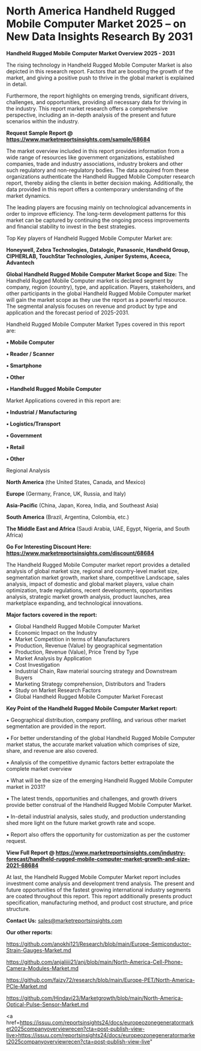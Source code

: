 # North America Handheld Rugged Mobile Computer Market 2025 – on New Data Insights Research By 2031

<Strong> Handheld Rugged Mobile Computer Market Overview 2025 - 2031</strong>

The rising technology in Handheld Rugged Mobile Computer Market is also depicted in this research report. Factors that are boosting the growth of the market, and giving a positive push to thrive in the global market is explained in detail.

Furthermore, the report highlights on emerging trends, significant drivers, challenges, and opportunities, providing all necessary data for thriving in the industry. This report market research offers a comprehensive perspective, including an in-depth analysis of the present and future scenarios within the industry.

<strong>Request Sample Report @ <a href=https://www.marketreportsinsights.com/sample/68684>https://www.marketreportsinsights.com/sample/68684</a></strong>

The market overview included in this report provides information from a wide range of resources like government organizations, established companies, trade and industry associations, industry brokers and other such regulatory and non-regulatory bodies. The data acquired from these organizations authenticate the Handheld Rugged Mobile Computer research report, thereby aiding the clients in better decision making. Additionally, the data provided in this report offers a contemporary understanding of the market dynamics.

The leading players are focusing mainly on technological advancements in order to improve efficiency. The long-term development patterns for this market can be captured by continuing the ongoing process improvements and financial stability to invest in the best strategies.

Top Key players of Handheld Rugged Mobile Computer Market are:

<strong>Honeywell, Zebra Technologies, Datalogic, Panasonic, Handheld Group, CIPHERLAB, TouchStar Technologies, Juniper Systems, Aceeca, Advantech</strong>

<strong><b>Global Handheld Rugged Mobile Computer Market Scope and Size:</b></strong>
The Handheld Rugged Mobile Computer market is declared segment by company, region (country), type, and application. Players, stakeholders, and other participants in the global Handheld Rugged Mobile Computer market will gain the market scope as they use the report as a powerful resource. The segmental analysis focuses on revenue and product by type and application and the forecast period of 2025-2031.

Handheld Rugged Mobile Computer Market Types covered in this report are:

<strong>• Mobile Computer

• Reader / Scanner

• Smartphone

• Other

• Handheld Rugged Mobile Computer</strong>

Market Applications covered in this report are:

<strong>• Industrial / Manufacturing

• Logistics/Transport

• Government

• Retail

• Other</strong> 

Regional Analysis

<strong>North America</strong> (the United States, Canada, and Mexico)

<strong>Europe</strong> (Germany, France, UK, Russia, and Italy)

<strong>Asia-Pacific</strong> (China, Japan, Korea, India, and Southeast Asia)

<strong>South America</strong> (Brazil, Argentina, Colombia, etc.)

<strong>The Middle East and Africa</strong> (Saudi Arabia, UAE, Egypt, Nigeria, and South Africa)

<strong>Go For Interesting Discount Here: <a href=https://www.marketreportsinsights.com/discount/68684>https://www.marketreportsinsights.com/discount/68684</a></strong>

The Handheld Rugged Mobile Computer market report provides a detailed analysis of global market size, regional and country-level market size, segmentation market growth, market share, competitive Landscape, sales analysis, impact of domestic and global market players, value chain optimization, trade regulations, recent developments, opportunities analysis, strategic market growth analysis, product launches, area marketplace expanding, and technological innovations.

<strong><b>Major factors covered in the report:</b></strong>
<ul>
  <li>Global Handheld Rugged Mobile Computer Market </li>
  <li>Economic Impact on the Industry</li>
  <li>Market Competition in terms of Manufacturers</li>
  <li>Production, Revenue (Value) by geographical segmentation</li>
  <li>Production, Revenue (Value), Price Trend by Type</li>
  <li>Market Analysis by Application</li>
  <li>Cost Investigation</li>
  <li>Industrial Chain, Raw material sourcing strategy and Downstream Buyers</li>
  <li>Marketing Strategy comprehension, Distributors and Traders</li>
  <li>Study on Market Research Factors</li>
  <li>Global Handheld Rugged Mobile Computer Market Forecast</li>
</ul>

<strong><b>Key Point of the Handheld Rugged Mobile Computer Market report:</b></strong>

• Geographical distribution, company profiling, and various other market segmentation are provided in the report.

• For better understanding of the global Handheld Rugged Mobile Computer market status, the accurate market valuation which comprises of size, share, and revenue are also covered.

• Analysis of the competitive dynamic factors better extrapolate the complete market overview

• What will be the size of the emerging Handheld Rugged Mobile Computer market in 2031?

• The latest trends, opportunities and challenges, and growth drivers provide better construal of the Handheld Rugged Mobile Computer Market.

• In-detail industrial analysis, sales study, and production understanding shed more light on the future market growth rate and scope.

• Report also offers the opportunity for customization as per the customer request.

<strong><b>View Full Report @ <a href=https://www.marketreportsinsights.com/industry-forecast/handheld-rugged-mobile-computer-market-growth-and-size-2021-68684>https://www.marketreportsinsights.com/industry-forecast/handheld-rugged-mobile-computer-market-growth-and-size-2021-68684</a></b></strong>


At last, the Handheld Rugged Mobile Computer Market report includes investment come analysis and development trend analysis. The present and future opportunities of the fastest growing international industry segments are coated throughout this report. This report additionally presents product specification, manufacturing method, and product cost structure, and price structure.

<strong>Contact Us:</strong>
sales@marketreportsinsights.com

<strong>Our other reports:</strong>

<a href=https://github.com/anokhi121/Research/blob/main/Europe-Semiconductor-Strain-Gauges-Market.md>https://github.com/anokhi121/Research/blob/main/Europe-Semiconductor-Strain-Gauges-Market.md</a>

<a href=https://github.com/anjaliiii21/anj/blob/main/North-America-Cell-Phone-Camera-Modules-Market.md>https://github.com/anjaliiii21/anj/blob/main/North-America-Cell-Phone-Camera-Modules-Market.md</a>

<a href=https://github.com/faizy72/research/blob/main/Europe-PET/North-America-PCIe-Market.md>https://github.com/faizy72/research/blob/main/Europe-PET/North-America-PCIe-Market.md</a>

<a href=https://github.com/Hindavi23/Marketgrowth/blob/main/North-America-Optical-Pulse-Sensor-Market.md>https://github.com/Hindavi23/Marketgrowth/blob/main/North-America-Optical-Pulse-Sensor-Market.md</a>

<a href=https://issuu.com/reportsinsights24/docs/europeozonegeneratormarket2025companyoverviewrecen?cta=post-publish-view-live>https://issuu.com/reportsinsights24/docs/europeozonegeneratormarket2025companyoverviewrecen?cta=post-publish-view-live</a>"
